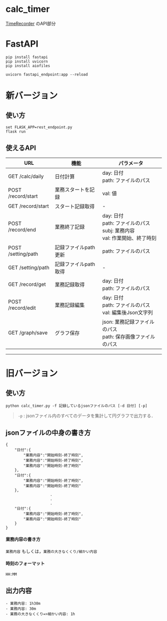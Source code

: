 # calc_timer
[TimeRecorder](https://github.com/R-Imai/TimeRecorder) のAPI部分

# FastAPI

```
pip install fastapi
pip install uvicorn
pip install aiofiles
```

```
uvicorn fastapi_endpoint:app --reload
```

# 新バージョン

## 使い方
```
set FLASK_APP=rest_endpoint.py
flask run
```

## 使えるAPI

|URL|機能|パラメータ|
|---|---|---|
|GET /calc/daily|日付計算|day: 日付<br>path: ファイルのパス|
|POST /record/start|業務スタートを記録|val: 値|
|GET /record/start|スタート記録取得| - |
|POST /record/end|業務終了記録|day: 日付<br>path: ファイルのパス<br>subj: 業務内容<br>val: 作業開始、終了時刻|
|POST /setting/path|記録ファイルpath更新|path: ファイルのパス|
|GET /setting/path|記録ファイルpath取得|-|
|GET /record/get|業務記録取得|day: 日付<br>path: ファイルのパス|
|POST /record/edit|業務記録編集|day: 日付<br>path: ファイルのパス<br>val: 編集後Json文字列|
|GET /graph/save|グラフ保存|json: 業務記録ファイルのパス<br> path: 保存画像ファイルのパス|

---

# 旧バージョン

## 使い方
`python calc_timer.py -f 記録しているjsonファイルのパス [-d 日付] [-p]` <br>
> `-p` : jsonファイル内のすべてのデータを集計して円グラフで出力する．

## jsonファイルの中身の書き方
```
{
    "日付":{
        "業務内容":"開始時刻-終了時刻",
        "業務内容":"開始時刻-終了時刻",
        "業務内容":"開始時刻-終了時刻"
    },
    "日付":{
        "業務内容":"開始時刻-終了時刻",
        "業務内容":"開始時刻-終了時刻"
    },
                    .
                    .
                    .
    "日付":{
        "業務内容":"開始時刻-終了時刻",
        "業務内容":"開始時刻-終了時刻"
    }
}
```
#### 業務内容の書き方
`業務内容` もしくは，`業務の大きなくくり/細かい内容`

#### 時刻のフォーマット
`HH:MM`

## 出力内容
```
- 業務内容: 1h30m
- 業務内容: 30m
- 業務の大きなくくり=>細かい内容: 1h
```
